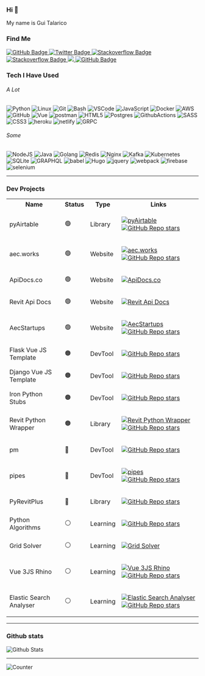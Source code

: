 <!-- <p align="left">
  <img style="width:6rem; height:auto; border-radius:1rem;" src="https://gtalarico.com/img/avatar.jpg"/>
</p> -->
### Hi 👋

My name is Gui Talarico

### Find Me

<a href="https://github.com/gtalarico?tab=profile">
    <img src="https://img.shields.io/badge/LinkedIn-blue?tab=followers?logo=github&style=for-the-badge" alt="GitHub Badge" />
</a>
<a href="https://twitter.com/gtalarico">
    <img src="https://img.shields.io/badge/twitter-%231DA1F2.svg?style=for-the-badge&logo=twitter&logoColor=white" alt="Twitter Badge" />
</a>

<a href="https://gtalarico.com">
    <img src="https://img.shields.io/badge/gtalarico.com-333333.svg?style=for-the-badge&logo=Google%20Chrome&logoColor=white&url=https%3A%2F%2Fgtalarico.com" alt="Stackoverflow Badge" />
</a>

<a href="https://stackoverflow.com/users/4411196/gtalarico?tab=profile">
    <img src="https://img.shields.io/badge/stackoverflow-f48226.svg?style=for-the-badge&logo=stackoverflow&logoColor=white" alt="Stackoverflow Badge" />
</a>
<a href="https://instagram.com/gtalarico/">
    <img src="https://img.shields.io/badge/instagram-dc2743.svg?style=for-the-badge&logo=instagram&logoColor=white" />
</a>
<a href="https://keybase.io/gtalarico">
    <img src="https://img.shields.io/badge/Keybase-4c8eff.svg?style=for-the-badge&logo=keybase&logoColor=white" alt="GitHub Badge" />
</a>


### Tech I Have Used

###### A Lot

![Python](https://img.shields.io/badge/PYTHON-3776AB.svg?&style=for-the-badge&logo=python&logoColor=white)
![Linux](https://img.shields.io/badge/LINUX-FCC624?style=for-the-badge&logo=linux&logoColor=black)
![Git](https://img.shields.io/badge/GIT-%23F05033.svg?&style=for-the-badge&logo=git&logoColor=white)
![Bash](https://img.shields.io/badge/Bash-666666.svg?&style=for-the-badge&logo=PowerShell&logoColor=white)
![VSCode](https://img.shields.io/badge/vscode-007ACC.svg?style=for-the-badge&logo=visualstudiocode&logoColor=white)
![JavaScript](https://img.shields.io/badge/JAVASCRIPT-F7DF1E.svg?&style=for-the-badge&logo=javascript&logoColor=323330)
![Docker](https://img.shields.io/badge/DOCKER-2496ED.svg?&style=for-the-badge&logo=docker&logoColor=white)
![AWS](https://img.shields.io/badge/AMAZON%20AWS-232F3E.svg?&style=for-the-badge&logo=amazon-aws&logoColor=white)
![GitHub](https://img.shields.io/badge/GITHUB-121011.svg?&style=for-the-badge&logo=github&logoColor=white)
![Vue](https://img.shields.io/badge/vue-61DAFB.svg?style=for-the-badge&logo=vue&logoColor=black)
![postman](https://img.shields.io/badge/postman-FF6C37.svg?style=for-the-badge&logo=postman&logoColor=white)
![HTML5](https://img.shields.io/badge/HTML5-E34F26.svg?&style=for-the-badge&logo=html5&logoColor=white)
![Postgres](https://img.shields.io/badge/POSTGRES-316192.svg?&style=for-the-badge&logo=postgresql&logoColor=white)
![GithubActions](https://img.shields.io/badge/GITHUB%20ACTIONS-121011.svg?&style=for-the-badge&logo=github-actions&logoColor=white)
![SASS](https://img.shields.io/badge/SASS-CC6699.svg?&style=for-the-badge&logo=sass&logoColor=white)
![CSS3](https://img.shields.io/badge/CSS3-%231572B6.svg?&style=for-the-badge&logo=css3&logoColor=white)
![heroku](https://img.shields.io/badge/heroku-430098.svg?style=for-the-badge&logo=heroku&logoColor=white)
![netlify](https://img.shields.io/badge/netlify-00C7B7.svg?style=for-the-badge&logo=netlify&logoColor=black)
![GRPC](https://img.shields.io/badge/GRPC-4285F4.svg?&style=for-the-badge&logo=google&logoColor=white)

###### Some
![NodeJS](https://img.shields.io/badge/NODEJS-339933.svg?&style=for-the-badge&logo=node.js&logoColor=white)
![Java](https://img.shields.io/badge/JAVA-007396.svg?&style=for-the-badge&logo=java&logoColor=white)
![Golang](https://img.shields.io/badge/GOLANG-7fd5ea.svg?&style=for-the-badge&logo=go&logoColor=333333)
![Redis](https://img.shields.io/badge/REDIS-DC382D.svg?&style=for-the-badge&logo=redis&logoColor=white)
![Nginx](https://img.shields.io/badge/NGINX-269539.svg?&style=for-the-badge&logo=nginx&logoColor=white)
![Kafka](https://img.shields.io/badge/APACHA%20KAFKA-231F20.svg?&style=for-the-badge&logo=apache-kafka&logoColor=white)
![Kubernetes](https://img.shields.io/badge/KUBERNETES-326CE5.svg?&style=for-the-badge&logo=kubernetes&logoColor=white)
![SQLite](https://img.shields.io/badge/SQLITE-003B57.svg?&style=for-the-badge&logo=sqlite&logoColor=white)
![GRAPHQL](https://img.shields.io/badge/GRAPHQL-E10098.svg?&style=for-the-badge&logo=graphql&logoColor=white)
![babel](https://img.shields.io/badge/babel-F9DC3E.svg?style=for-the-badge&logo=babel&logoColor=black)
![Hugo](https://img.shields.io/badge/hugo-663399.svg?style=for-the-badge&logo=hugo&logoColor=white)
![jquery](https://img.shields.io/badge/jquery-0769AD.svg?style=for-the-badge&logo=jquery&logoColor=white)
![webpack](https://img.shields.io/badge/webpack-8DD6F9.svg?style=for-the-badge&logo=webpack&logoColor=black)
![firebase](https://img.shields.io/badge/firebase-FFCA28.svg?style=for-the-badge&logo=firebase&logoColor=black)
![selenium](https://img.shields.io/badge/selenium-52b73c.svg?style=for-the-badge&logo=selenium&logoColor=white)


----

### Dev Projects

<!-- Paste Output of generator.pu -->


<table>
 <tr>
  <th>Name</th><th>Status</th><th>Type</th><th>Links</th>
 </tr>
<tr><td>pyAirtable</td><td>🟢</td><td>Library</td><td>


[![pyAirtable](https://img.shields.io/readthedocs/pyairtable?style=flat-square)](https://pyairtable.readthedocs.io)
[![GitHub Repo stars](https://img.shields.io/github/stars/gtalarico/pyairtable?style=flat-square)](https://github.com/gtalarico/pyairtable)

</td></tr>
<tr><td>aec.works</td><td>🟢</td><td>Website</td><td>


[![aec.works](https://img.shields.io/website?style=flat-square&url=https%3A%2F%2Faec.works)](https://aec.works)
[![GitHub Repo stars](https://img.shields.io/github/stars/aecworks/aec.works-web?style=flat-square)](https://github.com/aecworks/aec.works-web)

</td></tr>
<tr><td>ApiDocs.co</td><td>🟢</td><td>Website</td><td>


[![ApiDocs.co](https://img.shields.io/website?style=flat-square&url=https%3A%2F%2Fapidocs.co)](https://apidocs.co)

</td></tr>
<tr><td>Revit Api Docs</td><td>🟢</td><td>Website</td><td>


[![Revit Api Docs](https://img.shields.io/website?style=flat-square&url=https%3A%2F%2Fwww.revitapidocs.com)](https://www.revitapidocs.com)

</td></tr>
<tr><td>AecStartups</td><td>🟢</td><td>Website</td><td>


[![AecStartups](https://img.shields.io/website?style=flat-square&url=https%3A%2F%2Faecstartups.com)](https://aecstartups.com)
[![GitHub Repo stars](https://img.shields.io/github/stars/gtalarico/aec-startups?style=flat-square)](https://github.com/gtalarico/aec-startups)

</td></tr>
<tr><td>Flask Vue JS Template</td><td>🟠</td><td>DevTool</td><td>


[![GitHub Repo stars](https://img.shields.io/github/stars/gtalarico/flask-vuejs-template?style=flat-square)](https://github.com/gtalarico/flask-vuejs-template)

</td></tr>
<tr><td>Django Vue JS Template</td><td>🟠</td><td>DevTool</td><td>


[![GitHub Repo stars](https://img.shields.io/github/stars/gtalarico/django-vue-template?style=flat-square)](https://github.com/gtalarico/django-vue-template)

</td></tr>
<tr><td>Iron Python Stubs</td><td>🟠</td><td>DevTool</td><td>


[![GitHub Repo stars](https://img.shields.io/github/stars/gtalarico/ironpython-stubs?style=flat-square)](https://github.com/gtalarico/ironpython-stubs)

</td></tr>
<tr><td>Revit Python Wrapper</td><td>🟠</td><td>Library</td><td>


[![Revit Python Wrapper](https://img.shields.io/readthedocs/revitpythonwrapper?style=flat-square)](https://revitpythonwrapper.readthedocs.io)
[![GitHub Repo stars](https://img.shields.io/github/stars/gtalarico/revitpythonwrapper?style=flat-square)](https://github.com/gtalarico/revitpythonwrapper)

</td></tr>
<tr><td>pm</td><td>🔴</td><td>DevTool</td><td>


[![GitHub Repo stars](https://img.shields.io/github/stars/gtalarico/pm?style=flat-square)](https://github.com/gtalarico/pm)

</td></tr>
<tr><td>pipes</td><td>🔴</td><td>DevTool</td><td>


[![pipes](https://img.shields.io/readthedocs/pipenv-pipes?style=flat-square)](https://pipenv-pipes.readthedocs.io)
[![GitHub Repo stars](https://img.shields.io/github/stars/gtalarico/pipenv-pipes?style=flat-square)](https://github.com/gtalarico/pipenv-pipes)

</td></tr>
<tr><td>PyRevitPlus</td><td>🔴</td><td>Library</td><td>


[![GitHub Repo stars](https://img.shields.io/github/stars/gtalarico/pyrevitplus?style=flat-square)](https://github.com/gtalarico/pyrevitplus)

</td></tr>
<tr><td>Python Algorithms</td><td>⚪️</td><td>Learning</td><td>


[![GitHub Repo stars](https://img.shields.io/github/stars/gtalarico/python-algorithms?style=flat-square)](https://github.com/gtalarico/python-algorithms)

</td></tr>
<tr><td>Grid Solver</td><td>⚪️</td><td>Learning</td><td>


[![Grid Solver](https://img.shields.io/website?style=flat-square&url=https%3A%2F%2Fgrid-solver.netlify.app)](https://grid-solver.netlify.app)

</td></tr>
<tr><td>Vue 3JS Rhino</td><td>⚪️</td><td>Learning</td><td>


[![Vue 3JS Rhino](https://img.shields.io/website?style=flat-square&url=https%3A%2F%2Fvue-threejs-rhino-viewer.netlify.app)](https://vue-threejs-rhino-viewer.netlify.app)
[![GitHub Repo stars](https://img.shields.io/github/stars/gtalarico/vue-threejs-rhino-demo?style=flat-square)](https://github.com/gtalarico/vue-threejs-rhino-demo)

</td></tr>
<tr><td>Elastic Search Analyser</td><td>⚪️</td><td>Learning</td><td>


[![Elastic Search Analyser](https://img.shields.io/website?style=flat-square&url=https%3A%2F%2Finteractive-elastic.herokuapp.com)](https://interactive-elastic.herokuapp.com)
[![GitHub Repo stars](https://img.shields.io/github/stars/gtalarico/interactive-elastic-analyzer?style=flat-square)](https://github.com/gtalarico/interactive-elastic-analyzer)

</td></tr>

</table>







----


<!-- <div align="center"> -->
### Github stats

![Github Stats](https://github-readme-stats.vercel.app/api?username=gtalarico&show_icons=true&theme=default&hide_border=false&locale=en)

---

![Counter](https://komarev.com/ghpvc/?username=gtalarico&style=flat-square&label=Profile%20Views)
